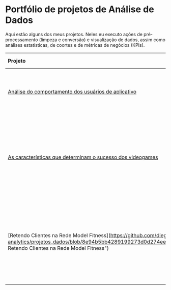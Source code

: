 # Portfólio de projetos de Análise de Dados

Aqui estão alguns dos meus projetos. Neles eu executo ações de pré-processamento (limpeza e conversão) e visualização de dados, assim como análises estatísticas, de coortes e de métricas de negócios (KPIs).

| Projeto               | Descrição                                                                                   | Recursos utilizados            |
|:--------------------- |:------------------------------------------------------------------------------------------- |:------------------------------ |
|[Análise do comportamento dos usuários de aplicativo](https://github.com/diego-analytics/projetos_dados/blob/ff3719008c6b978da236c9fdcab0ef8bc98d75f3/Projeto_users_behavioral_analysis_2.ipynb "Análise do comportamento dos usuários de aplicativo")|Investigando o comportamento dos usuários e o resultado de um teste A/A/B para diferentes fontes no app|*pandas, numpy, matplotlib, plotly, scipy*|
|[As características que determinam o sucesso dos videogames](https://github.com/diego-analytics/projetos_dados/blob/115d8652f0958b590183c4ad791b7f323d6e0d10/Projeto_console_analysis.ipynb "As características que determinam o sucesso dos videogames")|Estudo sobre as preferências por diferentes consoles de videogame, através de regiões e gêneros de jogos, através de análise exploratória e testes de hipóteses|*pandas, numpy, matplotlib, scipy*|
|[Retendo Clientes na Rede Model Fitness](https://github.com/diego-analytics/projetos_dados/blob/8e94b5bb4289199273d0d274ee3321ab3f692db8/Projeto_model_fitness.ipynb Retendo Clientes na Rede Model Fitness")|Para entender os fatores que afetam a rotatividade de clientes, analisamos os dados da rede de academias Model Fitness utilizando análise exploratória e ML|*pandas, numpy, matplotlib, seaborn, sklearn, scipy*|
